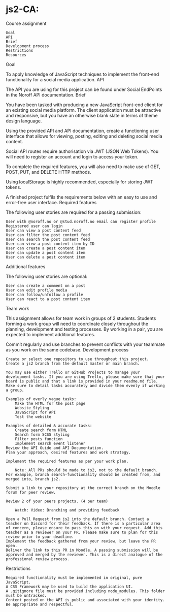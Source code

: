 # js2-CA:

Course assignment

    Goal
    API
    Brief
    Development process
    Restrictions
    Resources

Goal

To apply knowledge of JavaScript techniques to implement the front-end functionality for a social media application.
API

The API you are using for this project can be found under Social EndPoints in the Noroff API documentation.
Brief

You have been tasked with producing a new JavaScript front-end client for an existing social media platform. The client application must be attractive and responsive, but you have an otherwise blank slate in terms of theme design language.

Using the provided API and API documentation, create a functioning user interface that allows for viewing, posting, editing and deleting social media content.

Social API routes require authorisation via JWT (JSON Web Tokens). You will need to register an account and login to access your token.

To complete the required features, you will also need to make use of GET, POST, PUT, and DELETE HTTP methods.

Using localStorage is highly recommended, especially for storing JWT tokens.

A finished project fulfils the requirements below with an easy to use and error-free user interface.
Required features

The following user stories are required for a passing submission:

    User with @noroff.no or @stud.noroff.no email can register profile
    Registered user can login
    User can view a post content feed
    User can filter the post content feed
    User can search the post content feed
    User can view a post content item by ID
    User can create a post content item
    User can update a post content item
    User can delete a post content item

Additional features

The following user stories are optional:

    User can create a comment on a post
    User can edit profile media
    User can follow/unfollow a profile
    User can react to a post content item

Team work

This assignment allows for team work in groups of 2 students. Students forming a work group will need to coordinate closely throughout the planning, development and testing processes. By working in a pair, you are expected to implement additional features.

Commit regularly and use branches to prevent conflicts with your teammate as you work on the same codebase.
Development process

    Create or select one repository to use throughout this project.
    Create a js2 branch from the default master or main branch.

    You may use either Trello or GitHub Projects to manage your development tasks. If you are using Trello, please make sure that your board is public and that a link is provided in your readme.md file. Make sure to detail tasks accurately and divide them evenly if working a group.

    Examples of overly vague tasks:
        Make the HTML for the post page
        Website Styling
        JavaScript for API
        Test the website

    Examples of detailed & accurate tasks:
        Create search form HTML
        Search form SCSS styling
        Filter posts function
        Implement search event listener
    Review the API Guide and API Documentation.
    Plan your approach, desired features and work strategy.

    Implement the required features as per your work plan.

        Note: All PRs should be made to js2, not to the default branch. For example, branch search-functionality should be created from, and merged into, branch js2.

    Submit a link to your repository at the correct branch on the Moodle forum for peer review.

    Review 2 of your peers projects. (4 per team)

        Watch: Video: Branching and providing feedback

    Open a Pull Request from js2 into the default branch. Contact a teacher on Discord for their feedback. If there is a particular area of concern, please ensure to pass this on with your request. Add this teacher as a reviewer on your PR. Please make sure to plan for this review prior to your deadline.
    Implement the feedback gathered from your review, but leave the PR open.
    Deliver the link to this PR in Moodle. A passing submission will be approved and merged by the reviewer. This is a direct analogue of the professional review process.

Restrictions

    Required functionality must be implemented in original, pure JavaScript.
    A CSS Framework may be used to build the application UI.
    A .gitignore file must be provided including node_modules. This folder must be untracked.
    Content posted on the API is public and associated with your identity. Be appropriate and respectful.
